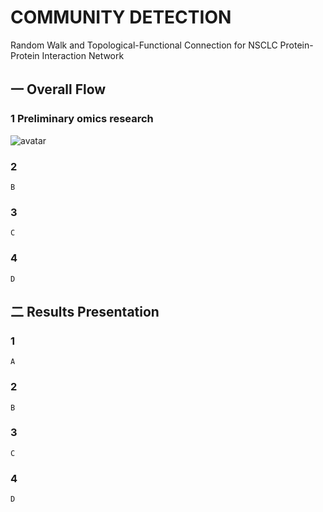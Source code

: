 # COMMUNITY DETECTION
Random Walk and Topological-Functional Connection for NSCLC Protein-Protein Interaction Network 

## 一 Overall Flow
### 1 Preliminary omics research
   ![avatar](https://s1.ax1x.com/2020/09/18/whT2o4.png "")
   
### 2
    B
### 3
    C
### 4
    D

## 二 Results Presentation
### 1 
    A
### 2
    B
### 3
    C
### 4
    D
